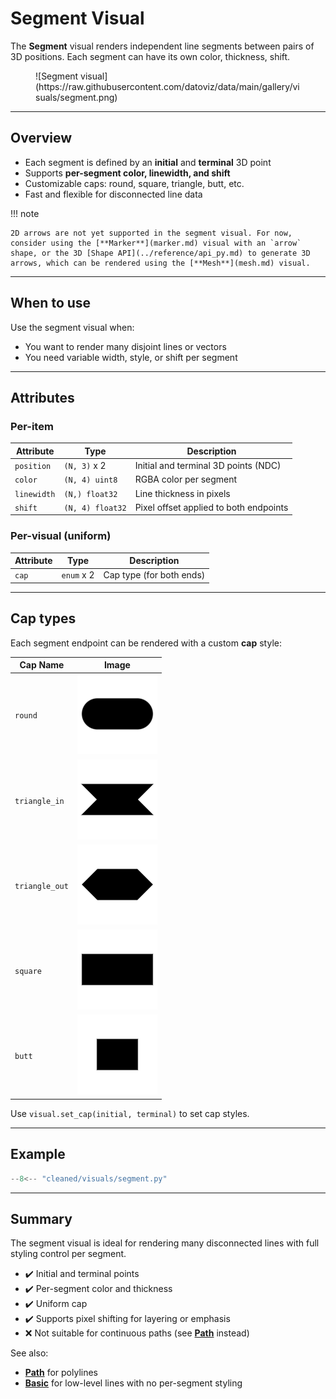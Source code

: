 # Segment Visual

The **Segment** visual renders independent line segments between pairs of 3D positions. Each segment can have its own color, thickness, shift.

<figure markdown="span">
![Segment visual](https://raw.githubusercontent.com/datoviz/data/main/gallery/visuals/segment.png)
</figure>

---

## Overview

- Each segment is defined by an **initial** and **terminal** 3D point
- Supports **per-segment color, linewidth, and shift**
- Customizable caps: round, square, triangle, butt, etc.
- Fast and flexible for disconnected line data

!!! note

    2D arrows are not yet supported in the segment visual. For now, consider using the [**Marker**](marker.md) visual with an `arrow` shape, or the 3D [Shape API](../reference/api_py.md) to generate 3D arrows, which can be rendered using the [**Mesh**](mesh.md) visual.

---

## When to use

Use the segment visual when:

- You want to render many disjoint lines or vectors
- You need variable width, style, or shift per segment

---

## Attributes

### Per-item

| Attribute   | Type             | Description                              |
|-------------|------------------|------------------------------------------|
| `position`  | `(N, 3)` x 2     | Initial and terminal 3D points (NDC)     |
| `color`     | `(N, 4) uint8`   | RGBA color per segment                   |
| `linewidth` | `(N,) float32`   | Line thickness in pixels                 |
| `shift`     | `(N, 4) float32` | Pixel offset applied to both endpoints   |

### Per-visual (uniform)

| Attribute   | Type        | Description                             |
|-------------|-------------|-----------------------------------------|
| `cap`       | `enum` x 2  | Cap type (for both ends)                |

---

## Cap types

Each segment endpoint can be rendered with a custom **cap** style:

| Cap Name       | Image |
|----------------|------|
| `round`        | ![cap_round](https://raw.githubusercontent.com/datoviz/data/main/screenshots/guide/segment_round.png)    |
| `triangle_in`  | ![cap_triangle_in](https://raw.githubusercontent.com/datoviz/data/main/screenshots/guide/segment_triangle_in.png)    |
| `triangle_out` | ![cap_triangle_out](https://raw.githubusercontent.com/datoviz/data/main/screenshots/guide/segment_triangle_out.png)    |
| `square`       | ![cap_square](https://raw.githubusercontent.com/datoviz/data/main/screenshots/guide/segment_square.png)    |
| `butt`         | ![cap_butt](https://raw.githubusercontent.com/datoviz/data/main/screenshots/guide/segment_butt.png)    |

Use `visual.set_cap(initial, terminal)` to set cap styles.

---

## Example

```python
--8<-- "cleaned/visuals/segment.py"
```

---

## Summary

The segment visual is ideal for rendering many disconnected lines with full styling control per segment.

* ✔️ Initial and terminal points
* ✔️ Per-segment color and thickness
* ✔️ Uniform cap
* ✔️ Supports pixel shifting for layering or emphasis
* ❌ Not suitable for continuous paths (see [**Path**](path.md) instead)

See also:

* [**Path**](path.md) for polylines
* [**Basic**](basic.md) for low-level lines with no per-segment styling
